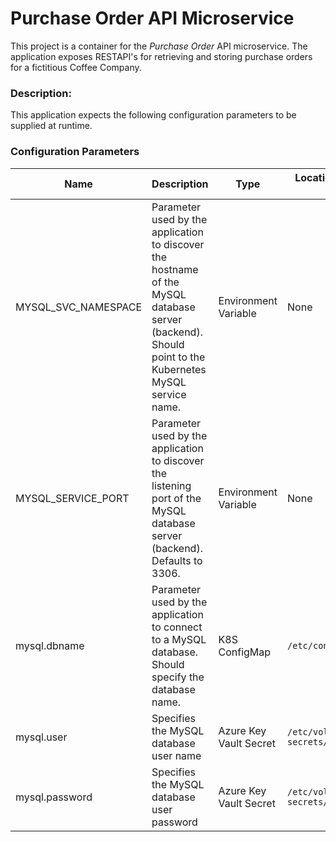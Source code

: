 #  Purchase Order API Microservice
This project is a container for the *Purchase Order* API microservice.  The application exposes RESTAPI's for retrieving and storing purchase orders for a fictitious Coffee Company.

### Description:

This application expects the following configuration parameters to be supplied at runtime.

### Configuration Parameters
| Name | Description | Type | Location (Mount point in the container) |
|------|-------------|------|----------|
| MYSQL_SVC_NAMESPACE| Parameter used by the application to discover the hostname of the MySQL database server (backend). Should point to the Kubernetes MySQL service name. | Environment Variable | None |
| MYSQL_SERVICE_PORT | Parameter used by the application to discover the listening port of the MySQL database server (backend). Defaults to 3306. | Environment Variable | None |
| mysql.dbname | Parameter used by the application to connect to a MySQL database.  Should specify the database name. | K8S ConfigMap | `/etc/config/mysqldb.properties` |
| mysql.user | Specifies the MySQL database user name | Azure Key Vault Secret | `/etc/vol-secrets/username.properties` |
| mysql.password | Specifies the MySQL database user password | Azure Key Vault Secret | `/etc/vol-secrets/password.properties` |
